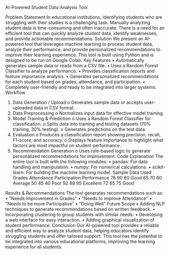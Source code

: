 AI-Powered Student Data Analysis Tool

Problem Statement
In educational institutions, identifying students who are struggling with their studies is a challenging task. Manually analyzing student data is time-consuming and often inaccurate. There is a need for an efficient tool that can quickly analyze student data, identify weaknesses, and provide actionable recommendations.
Solution
We present an AI-powered tool that leverages machine learning to process student data, analyze their performance, and provide personalized recommendations to improve their learning experience. This tool is built using Python and is designed to be run on Google Colab.
Key Features
•	Automatically generates sample data or reads from a CSV file.
•	Uses a Random Forest Classifier to analyze performance.
•	Provides classification reports and feature importance analysis.
•	Generates personalized recommendations for each student based on grades, attendance, and participation.
•	Completely user-friendly and ready to be integrated into larger systems.
Workflow
1.	Data Generation / Upload
o	Generates sample data or accepts user-uploaded data in CSV format.
2.	Data Preprocessing
o	Normalizes input data for effective model training.
3.	Model Training & Prediction
o	Uses a Random Forest Classifier for classification.
o	Splits data into training and testing datasets (70% training, 30% testing).
o	Generates predictions on the test data.
4.	Evaluation
o	Produces a classification report showing precision, recall, F1-score, and accuracy.
o	Displays feature importance to highlight what factors are most impactful on student performance.
5.	Recommendation Generation
o	Uses rule-based logic to generate personalized recommendations for improvement.
Code Explanation
The entire tool is built with the following modules:
•	pandas: For data handling and manipulation.
•	numpy: For numerical calculations.
•	scikit-learn: For building the machine learning model.
Sample Data Used
Grades	Attendance	Participation	Performance
78	90	80	Good
65	70	60	Average
50	45	40	Poor
92	88	95	Excellent
72	65	75	Good

Results & Recommendations
The tool generates recommendations such as:
•	"Needs improvement in Grades"
•	"Needs to improve Attendance"
•	"Needs to be more Participative"
•	"Doing Well"
Future Scope
•	Adding NLP techniques to generate recommendations based on written feedback.
•	Incorporating clustering to group students with similar needs.
•	Developing a web interface for easy interaction.
•	Adding graphical visualization of student performance.
Conclusion
Our AI-powered tool provides a reliable and efficient way to analyze student data, helping educators identify struggling students and offer tailored support. This tool has the potential to be integrated into various educational platforms, improving the learning experience for all students.

